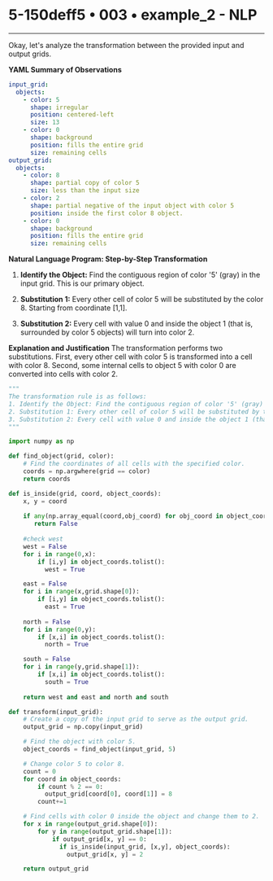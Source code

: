 # 5-150deff5 • 003 • example_2 - NLP

---
Okay, let's analyze the transformation between the provided input and output grids.

**YAML Summary of Observations**

```yaml
input_grid:
  objects:
    - color: 5
      shape: irregular
      position: centered-left
      size: 13
    - color: 0
      shape: background
      position: fills the entire grid
      size: remaining cells
output_grid:
  objects:
    - color: 8
      shape: partial copy of color 5
      size: less than the input size
    - color: 2
      shape: partial negative of the input object with color 5
      position: inside the first color 8 object.
    - color: 0
      shape: background
      position: fills the entire grid
      size: remaining cells

```

**Natural Language Program: Step-by-Step Transformation**

1.  **Identify the Object:** Find the contiguous region of color '5' (gray) in the input grid. This is our primary object.

2.  **Substitution 1:** Every other cell of color 5 will be substituted by the color 8. Starting from coordinate [1,1].

3.  **Substitution 2:** Every cell with value 0 and inside the object 1 (that is, surrounded by color 5 objects) will turn into color 2.

**Explanation and Justification**
The transformation performs two substitutions. First, every other cell with color 5 is transformed into a cell with color 8. Second, some internal cells to object 5 with color 0 are converted into cells with color 2.

```python
"""
The transformation rule is as follows:
1. Identify the Object: Find the contiguous region of color '5' (gray) in the input grid. This is our primary object.
2. Substitution 1: Every other cell of color 5 will be substituted by the color 8. Starting from coordinate [1,1].
3. Substitution 2: Every cell with value 0 and inside the object 1 (that is, surrounded by color 5 objects) will turn into color 2.
"""

import numpy as np

def find_object(grid, color):
    # Find the coordinates of all cells with the specified color.
    coords = np.argwhere(grid == color)
    return coords

def is_inside(grid, coord, object_coords):
    x, y = coord
    
    if any(np.array_equal(coord,obj_coord) for obj_coord in object_coords):
       return False
        
    #check west
    west = False
    for i in range(0,x):
        if [i,y] in object_coords.tolist():
          west = True

    east = False
    for i in range(x,grid.shape[0]):
        if [i,y] in object_coords.tolist():
          east = True
          
    north = False
    for i in range(0,y):
        if [x,i] in object_coords.tolist():
          north = True

    south = False
    for i in range(y,grid.shape[1]):
        if [x,i] in object_coords.tolist():
          south = True
          
    return west and east and north and south

def transform(input_grid):
    # Create a copy of the input grid to serve as the output grid.
    output_grid = np.copy(input_grid)

    # Find the object with color 5.
    object_coords = find_object(input_grid, 5)

    # Change color 5 to color 8.
    count = 0
    for coord in object_coords:
        if count % 2 == 0:
          output_grid[coord[0], coord[1]] = 8
        count+=1

    # Find cells with color 0 inside the object and change them to 2.
    for x in range(output_grid.shape[0]):
        for y in range(output_grid.shape[1]):
            if output_grid[x, y] == 0:
              if is_inside(input_grid, [x,y], object_coords):
                output_grid[x, y] = 2

    return output_grid
```

